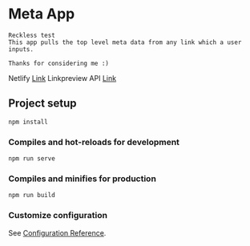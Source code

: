# Meta App
```
Reckless test
This app pulls the top level meta data from any link which a user inputs.

Thanks for considering me :)
```
Netlify [Link](#)
Linkpreview API [Link](https://www.linkpreview.net/)

## Project setup
```
npm install
```

### Compiles and hot-reloads for development
```
npm run serve
```

### Compiles and minifies for production
```
npm run build
```

### Customize configuration
See [Configuration Reference](https://cli.vuejs.org/config/).
